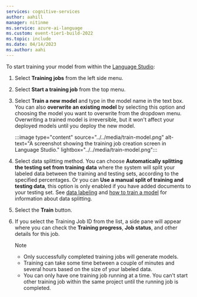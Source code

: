 ```yaml
---
services: cognitive-services
author: aahill
manager: nitinme
ms.service: azure-ai-language
ms.custom: event-tier1-build-2022
ms.topic: include
ms.date: 04/14/2023
ms.author: aahi
---
```


To start training your model from within the [Language Studio](https://aka.ms/LanguageStudio):

1. Select **Training jobs** from the left side menu.

2. Select **Start a training job** from the top menu.

3. Select **Train a new model** and type in the model name in the text box. You can also **overwrite an existing model** by selecting this option and choosing the model you want to overwrite from the dropdown menu. Overwriting a trained model is irreversible, but it won't affect your deployed models until you deploy the new model.

    :::image type="content" source="../../media/train-model.png" alt-text="A screenshot showing the training job creation screen in Language Studio." lightbox="../../media/train-model.png":::
    
4. Select data splitting method. You can choose **Automatically splitting the testing set from training data** where the system will split your labeled data between the training and testing sets, according to the specified percentages. Or you can **Use a manual split of training and testing data**, this option is only enabled if you have added documents to your testing set. See [data labeling](../../how-to/label-data.md) and [how to train a model](../../how-to/train-model.md#data-splitting) for information about data splitting.

5. Select the **Train** button.

6. If you select the Training Job ID from the list, a side pane will appear where you can check the **Training progress**, **Job status**, and other details for this job.

    > [!NOTE]
    > * Only successfully completed training jobs will generate models.
    > * Training can take some time between a couple of minutes and several hours based on the size of your labeled data.
    > * You can only have one training job running at a time. You can't start other training job within the same project until the running job is completed. 
